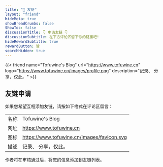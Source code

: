 ```yaml
---
title: "🤝 友链"
layout: "friend"
hideMeta: true
showBreadCrumbs: false
ShowToc: false
discussionTitle: 👇 申请友链 👇
discussionSubtitle: 在下方评论区留下你的链接吧!
hideRewardSubtitle: true
rewardButton: 赞
searchHidden: true
---
```


{{< friend name="Tofuwine's Blog" url="https://www.tofuwine.cn"
logo="https://www.tofuwine.cn/images/profile.png" description="记录、 分享，仅此。" >}}

## 友链申请

如果您希望互相添加友链，请按如下格式在评论区留言：

|    |                                               |
|----|-----------------------------------------------|
| 名称 | Tofuwine's Blog                               |
| 网址     | https://www.tofuwine.cn                       |
| 图标     | https://www.tofuwine.cn/images/favicon.svg |
| 描述 | 记录、 分享，仅此。                                    |

作者将在审核通过后，将您的信息添加到友链列表。
